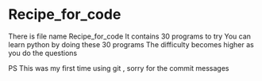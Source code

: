 # Recipe_for_code

There is file name Recipe_for_code
It contains 30 programs to try
You can learn python by doing these 30 programs
The difficulty becomes higher as you do the questions

PS
This was my first time using git , sorry for the commit messages
